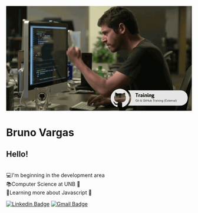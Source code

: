 <img width = "auto" src = "https://github.com/BrunoVarg/BrunoVarg/blob/master/funcionou.gif">

# Bruno Vargas

## Hello!

</br>:computer:I'm beginning in the development area
</br>:books:Computer Science at UNB :school:
</br>:open_file_folder:Learning more about Javascript :yellow_heart:

[![Linkedin Badge](https://img.shields.io/badge/-BrunoVargas-blue?style=flat-square&logo=Linkedin&logoColor=white&link=https://www.linkedin.com/in/bruno-vargas-8b713b189/)](https://www.linkedin.com/in/bruno-vargas-8b713b189/)
[![Gmail Badge](https://img.shields.io/badge/-brunovargas7899@gmail.com-c14438?style=flat-square&logo=Gmail&logoColor=white&link=mailto:brunovargas7899@gmail.com)](mailto:brunovargas7899@gmail.com)
